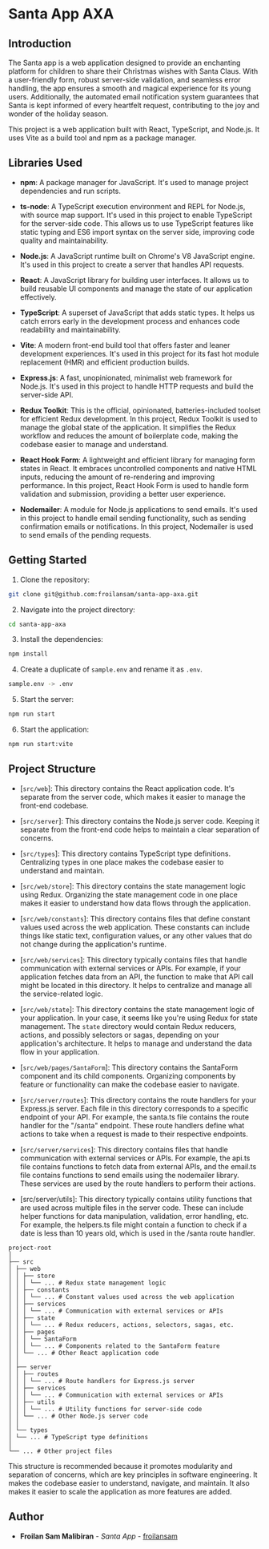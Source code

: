 # Santa App AXA

## Introduction

The Santa app is a web application designed to provide an enchanting platform for children to share their Christmas wishes with Santa Claus. With a user-friendly form, robust server-side validation, and seamless error handling, the app ensures a smooth and magical experience for its young users. Additionally, the automated email notification system guarantees that Santa is kept informed of every heartfelt request, contributing to the joy and wonder of the holiday season.

This project is a web application built with React, TypeScript, and Node.js. It uses Vite as a build tool and npm as a package manager.

## Libraries Used

- **npm**: A package manager for JavaScript. It's used to manage project dependencies and run scripts.

- **ts-node**: A TypeScript execution environment and REPL for Node.js, with source map support. It's used in this project to enable TypeScript for the server-side code. This allows us to use TypeScript features like static typing and ES6 import syntax on the server side, improving code quality and maintainability.

- **Node.js**: A JavaScript runtime built on Chrome's V8 JavaScript engine. It's used in this project to create a server that handles API requests.

- **React**: A JavaScript library for building user interfaces. It allows us to build reusable UI components and manage the state of our application effectively.

- **TypeScript**: A superset of JavaScript that adds static types. It helps us catch errors early in the development process and enhances code readability and maintainability.

- **Vite**: A modern front-end build tool that offers faster and leaner development experiences. It's used in this project for its fast hot module replacement (HMR) and efficient production builds.

- **Express.js**: A fast, unopinionated, minimalist web framework for Node.js. It's used in this project to handle HTTP requests and build the server-side API.

- **Redux Toolkit**: This is the official, opinionated, batteries-included toolset for efficient Redux development. In this project, Redux Toolkit is used to manage the global state of the application. It simplifies the Redux workflow and reduces the amount of boilerplate code, making the codebase easier to manage and understand.

- **React Hook Form**: A lightweight and efficient library for managing form states in React. It embraces uncontrolled components and native HTML inputs, reducing the amount of re-rendering and improving performance. In this project, React Hook Form is used to handle form validation and submission, providing a better user experience.

- **Nodemailer**: A module for Node.js applications to send emails. It's used in this project to handle email sending functionality, such as sending confirmation emails or notifications. In this project, Nodemailer is used to send emails of the pending requests.

## Getting Started

1. Clone the repository:

```sh
git clone git@github.com:froilansam/santa-app-axa.git
```

2. Navigate into the project directory:

```sh
cd santa-app-axa
```

3. Install the dependencies:

```sh
npm install
```

4. Create a duplicate of `sample.env` and rename it as `.env`.

```sh
sample.env -> .env
```

5. Start the server:

```sh
npm run start
```

6. Start the application:

```sh
npm run start:vite
```

## Project Structure

- [`src/web`]: This directory contains the React application code. It's separate from the server code, which makes it easier to manage the front-end codebase.

- [`src/server`]: This directory contains the Node.js server code. Keeping it separate from the front-end code helps to maintain a clear separation of concerns.

- [`src/types`]: This directory contains TypeScript type definitions. Centralizing types in one place makes the codebase easier to understand and maintain.

- [`src/web/store`]: This directory contains the state management logic using Redux. Organizing the state management code in one place makes it easier to understand how data flows through the application.

- [`src/web/constants`]: This directory contains files that define constant values used across the web application. These constants can include things like static text, configuration values, or any other values that do not change during the application's runtime.

- [`src/web/services`]: This directory typically contains files that handle communication with external services or APIs. For example, if your application fetches data from an API, the function to make that API call might be located in this directory. It helps to centralize and manage all the service-related logic.

- [`src/web/state`]: This directory contains the state management logic of your application. In your case, it seems like you're using Redux for state management. The `state` directory would contain Redux reducers, actions, and possibly selectors or sagas, depending on your application's architecture. It helps to manage and understand the data flow in your application.

- [`src/web/pages/SantaForm`]: This directory contains the SantaForm component and its child components. Organizing components by feature or functionality can make the codebase easier to navigate.

- [`src/server/routes`]: This directory contains the route handlers for your Express.js server. Each file in this directory corresponds to a specific endpoint of your API. For example, the santa.ts file contains the route handler for the "/santa" endpoint. These route handlers define what actions to take when a request is made to their respective endpoints.

- [`src/server/services`]: This directory contains files that handle communication with external services or APIs. For example, the api.ts file contains functions to fetch data from external APIs, and the email.ts file contains functions to send emails using the nodemailer library. These services are used by the route handlers to perform their actions.

- [src/server/utils]: This directory typically contains utility functions that are used across multiple files in the server code. These can include helper functions for data manipulation, validation, error handling, etc. For example, the helpers.ts file might contain a function to check if a date is less than 10 years old, which is used in the /santa route handler.

```
project-root
│
├── src
│ ├── web
│ │ ├── store
│ │ │ └── ... # Redux state management logic
│ │ ├── constants
│ │ │ └── ... # Constant values used across the web application
│ │ ├── services
│ │ │ └── ... # Communication with external services or APIs
│ │ ├── state
│ │ │ └── ... # Redux reducers, actions, selectors, sagas, etc.
│ │ ├── pages
│ │ │ └── SantaForm
│ │ │ └── ... # Components related to the SantaForm feature
│ │ └── ... # Other React application code
│ │
│ ├── server
│ │ ├── routes
│ │ │ └── ... # Route handlers for Express.js server
│ │ ├── services
│ │ │ └── ... # Communication with external services or APIs
│ │ ├── utils
│ │ │ └── ... # Utility functions for server-side code
│ │ └── ... # Other Node.js server code
│ │
│ └── types
│ └── ... # TypeScript type definitions
│
└── ... # Other project files
```

This structure is recommended because it promotes modularity and separation of concerns, which are key principles in software engineering. It makes the codebase easier to understand, navigate, and maintain. It also makes it easier to scale the application as more features are added.

## Author

- **Froilan Sam Malibiran** - _Santa App_ - [froilansam](https://github.com/froilansam)

```

```

